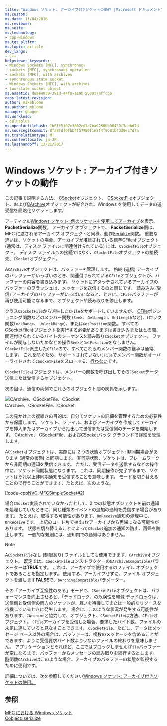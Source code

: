 ```yaml
---
title: "Windows ソケット: アーカイブ付きソケットの動作 |Microsoft ドキュメント"
ms.custom: 
ms.date: 11/04/2016
ms.reviewer: 
ms.suite: 
ms.technology:
- cpp-windows
ms.tgt_pltfrm: 
ms.topic: article
dev_langs:
- C++
helpviewer_keywords:
- Windows Sockets [MFC], synchronous
- sockets [MFC], synchronous operation
- sockets [MFC], with archives
- synchronous state socket
- Windows Sockets [MFC], with archives
- two-state socket object
ms.assetid: d8ae4039-391d-44f0-a19b-558817affcbb
caps.latest.revision: 
author: mikeblome
ms.author: mblome
manager: ghogen
ms.workload:
- cplusplus
ms.openlocfilehash: 1b6ff5f07e3662e61a7ba6260bb90459f3aebd7d
ms.sourcegitcommit: 8fa8fdf0fbb4f57950f1e8f4f9b81b4d39ec7d7a
ms.translationtype: MT
ms.contentlocale: ja-JP
ms.lasthandoff: 12/21/2017
---
```

# <a name="windows-sockets-how-sockets-with-archives-work"></a>Windows ソケット : アーカイブ付きソケットの動作
この記事で説明する方法、 [CSocket](../mfc/reference/csocket-class.md)オブジェクト、 [CSocketFile](../mfc/reference/csocketfile-class.md)オブジェクト、および[CArchive](../mfc/reference/carchive-class.md)オブジェクトが結合され、Windows を使用してデータの送受信を簡略化ソケットします。  
  
 アーティクル[Windows ソケット: 例のソケットを使用してアーカイブ](../mfc/windows-sockets-example-of-sockets-using-archives.md)を表示、 **PacketSerialize**関数。 アーカイブ オブジェクトで、 **PacketSerialize**例は、MFC に渡されるアーカイブ オブジェクトと同様、動作[Serialize](../mfc/reference/cobject-class.md#serialize)関数。 重要な違いは、ソケットの場合、アーカイブが接続されている標準[CFile](../mfc/reference/cfile-class.md)オブジェクト (通常は、ディスク ファイルに関連付けられている) には、`CSocketFile`オブジェクト。 ディスク ファイルへの接続ではなく、`CSocketFile`オブジェクトの接続先、`CSocket`オブジェクト。  
  
 A`CArchive`オブジェクトは、バッファーを管理します。 格納 (送信) アーカイブのバッファーがいっぱいのとき、関連付けられている`CFile`オブジェクトが、バッファーの内容を書き込みます。 ソケットにアタッチされているアーカイブのバッファーのフラッシュは、メッセージを送信するのと同じです。 読み込み (受信) アーカイブのバッファーがいっぱいになると、ときに、`CFile`バッファーが再び使用可能になるまで、オブジェクトが読み取りを停止します。  
  
 クラス`CSocketFile`から派生した`CFile`をサポートしていませんが、 [CFile](../mfc/reference/cfile-class.md)ポジショニング関数などのメンバー関数 (`Seek`、 `GetLength`、`SetLength`など)、(ロック関数`LockRange`、 `UnlockRange`)、または`GetPosition`関数。 すべての[CSocketFile](../mfc/reference/csocketfile-class.md)オブジェクトを実行する必要がありますは書き込みまたはとの間、関連付けられているバイトのシーケンスを読み取り`CSocket`オブジェクト。 ファイルが関与しないためなどの操作`Seek`と`GetPosition`をなしません。 `CSocketFile`派生した`CFile`ので、すべてこれらのメンバー関数の継承は通常、します。 これを防ぐため、サポートされていない`CFile`でメンバー関数がオーバーライドされて`CSocketFile`をスローする、[行わない](../mfc/reference/cnotsupportedexception-class.md)です。  
  
 `CSocketFile`オブジェクトは、メンバーの関数を呼び出してその`CSocket`データ送信または受信するオブジェクト。  
  
 次の図は、通信の両側でこれらのオブジェクト間の関係を示します。  
  
 ![CArchive、CSocketFile、CSocket](../mfc/media/vc38ia1.gif "vc38ia1")  
CArchive、CSocketFile、CSocket  
  
 この見かけ上の複雑さの目的は、自分でソケットの詳細を管理するための必要性から保護します。 ソケット、ファイル、およびアーカイブを作成してアーカイブを挿入またはアーカイブから抽出して送信または受信側のデータを開始します。 [CArchive](../mfc/reference/carchive-class.md)、 [CSocketFile](../mfc/reference/csocketfile-class.md)、および[CSocket](../mfc/reference/csocket-class.md)バック グラウンドで詳細を管理します。  
  
 A`CSocket`オブジェクトは、実際には 2 つの状態オブジェクト: 非同期場合があります (通常の状態) と同期します。 非同期状態、ソケットは、フレームワークから非同期の通知を受信できます。 ただし、受信データを送信するなどの操作中に、ソケット同期状態になります。 これは、同期操作が完了するまで、ソケットはそれ以上非同期通知を受信することを意味します。 モードを切り替えることので行うことができます、たとえば、次のような。  
  
 [!code-cpp[NVC_MFCSimpleSocket#2](../mfc/codesnippet/cpp/windows-sockets-how-sockets-with-archives-work_1.cpp)]  
  
 場合`CSocket`実装されていなかったとして、2 つの状態オブジェクトを前の通知を処理していたときに、同じ種類のイベントの追加の通知を受信する場合があります。 たとえば、取得する可能性があります、`OnReceive`通知の処理中に、`OnReceive`です。 上記のコード片で抽出`str`アーカイブから再帰になる可能性があります。 状態を切り替えることによって`CSocket`追加の通知の防止、再帰を防止します。 一般的な規則には、通知内での通知はありません。  
  
> [!NOTE]
>  A`CSocketFile`なし (制限あり) ファイルとしても使用できます、`CArchive`オブジェクト。 既定では、`CSocketFile`コンス トラクターの`bArchiveCompatible`パラメーターは**TRUE**です。 これは、アーカイブで使用するのファイル オブジェクトであることを指定します。 使用する、アーカイブせずに、ファイル オブジェクトを渡します**FALSE**で、`bArchiveCompatible`パラメーター。  
  
 その「アーカイブ互換性のある」モードで、`CSocketFile`オブジェクトは、パフォーマンスを向上させると、「デッドロック」の危険性を軽減 デッドロックは、送信側と受信側の両方のソケットが、互いを待機してまたは一般的なリソースを待機しているときに発生します。 場合に、このような状況が発生する可能性があります、`CArchive`と協力して、オブジェクト、`CSocketFile`は方法、`CFile`オブジェクト。 `CFile`アーカイブを受信した場合、要求したバイト数、ファイルの末尾に達していると見なすことできます。 `CSocketFile`、ただし、データはメッセージ ベース以外の場合は、バッファーは、複数のメッセージを含めることができます、ように受信要求バイト数より少ないファイルの終わりを意味しません。 アプリケーションとそれほど、ここではブロックしません`CFile`バッファーが空になるまで、バッファーからメッセージの読み取りを続行するとします。 [時](../mfc/reference/carchive-class.md#isbufferempty)関数`CArchive`はこのような場合、アーカイブのバッファーの状態を監視するために便利です。  
  
 詳細については、次を参照してください[Windows ソケット: アーカイブ付きソケットの使用。](../mfc/windows-sockets-using-sockets-with-archives.md)  
  
## <a name="see-also"></a>参照  
 [MFC における Windows ソケット](../mfc/windows-sockets-in-mfc.md)   
 [Cobject::serialize](../mfc/reference/cobject-class.md#serialize)


